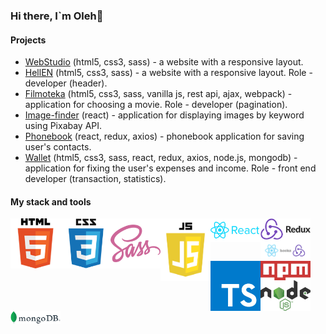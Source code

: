 ### Hi there, I`m Oleh👋

#### Projects

- [WebStudio](https://deoneshka.github.io/goit-markup-hw-08/index.html) (html5, css3, sass) - a website with a responsive layout.
- [HellEN](https://deoneshka.github.io/goit-team-project-html-css/) (html5, css3, sass) - a website with a responsive layout. Role - developer (header).
- [Filmoteka](https://deoneshka.github.io/goit-team-project-js/) (html5, css3, sass, vanilla js, rest api, ajax, webpack) - application for choosing a movie. Role - developer (pagination).
- [Image-finder](https://deoneshka.github.io/goit-react-hw-03-image-finder/) (react) - application for displaying images by keyword using Pixabay API.
- [Phonebook](https://deoneshka-goit-react-hw-09-phonebook.netlify.app/login) (react, redux, axios) - phonebook application for saving user's contacts.
- [Wallet](https://wallet-tpb.netlify.app/login) (html5, css3, sass, react, redux, axios, node.js, mongodb) - application for fixing the user's expenses and income. Role - front end developer (transaction, statistics).

#### My stack and tools

<img align="left" alt="JavaScript" width="80px" src="./icons/html.png" />
<img align="left" alt="JavaScript" width="80px" src="./icons/css.png" />
<img align="left" alt="JavaScript" width="80px" src="./icons/sass.png" />
<img align="left" alt="JavaScript" width="80px" src="./icons/js.png" />
<img align="left" alt="JavaScript" width="80px" src="./icons/react.png" />
<img align="left" alt="JavaScript" width="80px" src="./icons/redux.png" />
<img align="left" alt="JavaScript" width="80px" src="./icons/react hooks.png" />
<img align="left" alt="JavaScript" width="80px" src="./icons/ts.png" />
<img align="left" alt="JavaScript" width="80px" src="./icons/npm.png" />
<img align="left" alt="JavaScript" width="80px" src="./icons/node.js.png" />
<img alt="JavaScript" width="80px" src="./icons/mongodb.png" />
